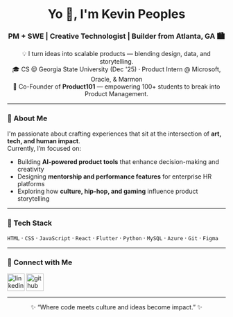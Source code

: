 <h1 align="center">Yo 👋, I'm Kevin Peoples</h1>
<h3 align="center">PM + SWE | Creative Technologist | Builder from Atlanta, GA 🏙️</h3>

<p align="center">
💡 I turn ideas into scalable products — blending design, data, and storytelling.<br>
🎓 CS @ Georgia State University (Dec '25) · Product Intern @ Microsoft, Oracle, & Marmon<br>
🚀 Co-Founder of <b>Product101</b> — empowering 100+ students to break into Product Management.
</p>

---

### 🧠 About Me  
I'm passionate about crafting experiences that sit at the intersection of **art, tech, and human impact**.  
Currently, I’m focused on:
- Building **AI-powered product tools** that enhance decision-making and creativity  
- Designing **mentorship and performance features** for enterprise HR platforms  
- Exploring how **culture, hip-hop, and gaming** influence product storytelling  

---

### 🧰 Tech Stack
`HTML` · `CSS` · `JavaScript` · `React` · `Flutter` · `Python` · `MySQL` · `Azure` · `Git` · `Figma`

---

### 🔗 Connect with Me  
<p align="left">
<a href="https://www.linkedin.com/in/kevinpeoples" target="blank"><img align="center" src="https://skillicons.dev/icons?i=linkedin" alt="linkedin" height="40" /></a>
<a href="https://github.com/K3VWRLD" target="blank"><img align="center" src="https://skillicons.dev/icons?i=github" alt="github" height="40" /></a>
</p>

---

<p align="center">
✨ “Where code meets culture and ideas become impact.” ✨  
</p>
